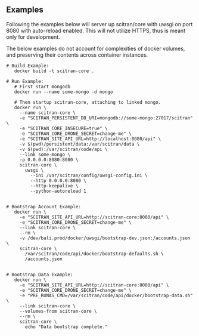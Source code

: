 

## Examples
Following the examples below will server up scitran/core with uwsgi on port 8080
with auto-reload enabled. This will not utilize HTTPS, thus is meant only for
development.

The below examples do not account for complexities of docker volumes, and
preserving their contents across container instances.


```
# Build Example:
   docker build -t scitran-core .

# Run Example:
   # First start mongodb
   docker run --name some-mongo -d mongo

   # Then startup scitran-core, attaching to linked mongo.
   docker run \
     --name scitran-core \
     -e "SCITRAN_PERSISTENT_DB_URI=mongodb://some-mongo:27017/scitran" \
     -e "SCITRAN_CORE_INSECURE=true" \
     -e "SCITRAN_CORE_DRONE_SECRET=change-me" \
     -e "SCITRAN_SITE_API_URL=http://localhost:8080/api" \
     -v $(pwd)/persistent/data:/var/scitran/data \
     -v $(pwd):/var/scitran/code/api \
     --link some-mongo \
     -p 0.0.0.0:8080:8080 \
     scitran-core \
       uwsgi \
         --ini /var/scitran/config/uwsgi-config.ini \
         --http 0.0.0.0:8080 \
         --http-keepalive \
         --python-autoreload 1


# Bootstrap Account Example:
   docker run \
     -e "SCITRAN_SITE_API_URL=http://scitran-core:8080/api" \
     -e "SCITRAN_CORE_DRONE_SECRET=change-me" \
     --link scitran-core \
     --rm \
     -v /dev/bali.prod/docker/uwsgi/bootstrap-dev.json:/accounts.json \
     scitran-core \
       /var/scitran/code/api/docker/bootstrap-defaults.sh \
       /accounts.json


# Bootstrap Data Example:
   docker run \
     -e "SCITRAN_SITE_API_URL=http://scitran-core:8080/api" \
     -e "SCITRAN_CORE_DRONE_SECRET=change-me" \
     -e "PRE_RUNAS_CMD=/var/scitran/code/api/docker/bootstrap-data.sh" \
     --link scitran-core \
     --volumes-from scitran-core \
     --rm \
     scitran-core \
       echo "Data bootstrap complete."
```
